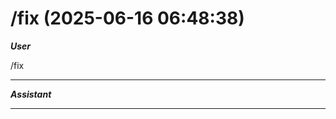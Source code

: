 <!-- Generated by SpecStory -->

# /fix  (2025-06-16 06:48:38)

_**User**_

/fix 

---

_**Assistant**_



---


